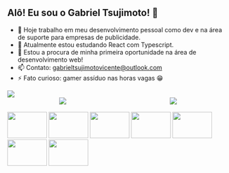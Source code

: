 ## Alô! Eu sou o Gabriel Tsujimoto! 👋

- 🔭 Hoje trabalho em meu desenvolvimento pessoal como dev e na área de suporte para empresas de publicidade.
- 🌱 Atualmente estou estudando React com Typescript.
- 👀 Estou a procura de minha primeira oportunidade na área de desenvolvimento web!
- 📫 Contato: gabrieltsujimotovicente@outlook.com
- ⚡ Fato curioso: gamer assíduo nas horas vagas 😁

<div style="display block">
	<picture>
		<source 
		  srcset="https://github-readme-stats.vercel.app/api?username=gabrieltsujimoto&show_icons=true&theme=material-palenight"
		  media="(prefers-color-scheme: dark)"
		/>
		<source
		  srcset="https://github-readme-stats.vercel.app/api?username=gabrieltsujimoto&show_icons=true"
		  media="(prefers-color-scheme: light), (prefers-color-scheme: no-preference)"
		/>
		<img src="https://github-readme-stats.vercel.app/api?username=gabrieltsujimoto&show_icons=true" />
	</picture>
	<picture style="display:flex; align-items:center; justify-content:space-around;">
		<img src="https://github-readme-stats.vercel.app/api/top-langs/?username=gabrieltsujimoto&layout=compact"/>
		<img src="https://github.com/anuraghazra/github-readme-stats"/>
	</picture>
</div>
</br>
<div style="display flex justify-content center">
	<img height=60 width=90 src='https://simpleicons.org/icons/react.svg'>
	<img height=60 width=90 src='https://cdn.jsdelivr.net/gh/devicons/devicon/icons/javascript/javascript-original.svg'>
	<img height=60 width=90 src='https://cdn.jsdelivr.net/gh/devicons/devicon/icons/html5/html5-plain-wordmark.svg'>
	<img height=60 width=90 src='https://cdn.jsdelivr.net/gh/devicons/devicon/icons/css3/css3-plain-wordmark.svg'>
	<img height=60 width=90 src='https://cdn.jsdelivr.net/gh/devicons/devicon/icons/webpack/webpack-plain-wordmark.svg'>
	<img height=60 width=90 src='https://cdn.jsdelivr.net/gh/devicons/devicon/icons/java/java-original-wordmark.svg'>
	<img height=60 width=90 src='https://cdn.jsdelivr.net/npm/simple-icons@v8/icons/flutter.svg'>
</div>
